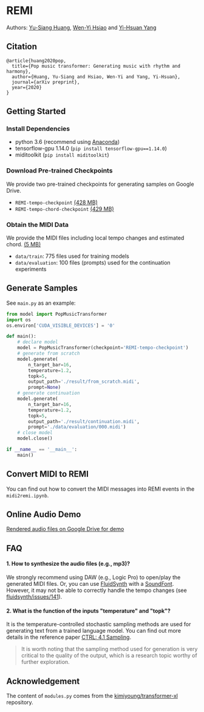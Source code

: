 # REMI
Authors: [Yu-Siang Huang](https://remyhuang.github.io/), [Wen-Yi Hsiao](https://github.com/wayne391/) and [Yi-Hsuan Yang](http://mac.citi.sinica.edu.tw/~yang/)

## Citation
```
@article{huang2020pop,
  title={Pop music transformer: Generating music with rhythm and harmony},
  author={Huang, Yu-Siang and Hsiao, Wen-Yi and Yang, Yi-Hsuan},
  journal={arXiv preprint},
  year={2020}
}
```

## Getting Started
### Install Dependencies
* python 3.6 (recommend using [Anaconda](https://www.anaconda.com/distribution/))
* tensorflow-gpu 1.14.0 (`pip install tensorflow-gpu==1.14.0`)
* miditoolkit (`pip install miditoolkit`)

### Download Pre-trained Checkpoints
We provide two pre-trained checkpoints for generating samples on Google Drive.
* `REMI-tempo-checkpoint` [(428 MB)](https://drive.google.com/open?id=1gxuTSkF51NP04JZgTE46Pg4KQsbHQKGo)
* `REMI-tempo-chord-checkpoint` [(429 MB)](https://drive.google.com/open?id=1nAKjaeahlzpVAX0F9wjQEG_hL4UosSbo)

### Obtain the MIDI Data
We provide the MIDI files including local tempo changes and estimated chord. [(5 MB)](https://drive.google.com/open?id=1JUDHGrVYGyHtjkfI2vgR1xb2oU8unlI3)
* `data/train`: 775 files used for training models
* `data/evaluation`: 100 files (prompts) used for the continuation experiments

## Generate Samples
See `main.py` as an example:
```python
from model import PopMusicTransformer
import os
os.environ['CUDA_VISIBLE_DEVICES'] = '0'

def main():
    # declare model
    model = PopMusicTransformer(checkpoint='REMI-tempo-checkpoint')
    # generate from scratch
    model.generate(
        n_target_bar=16,
        temperature=1.2,
        topk=5,
        output_path='./result/from_scratch.midi',
        prompt=None)
    # generate continuation
    model.generate(
        n_target_bar=16,
        temperature=1.2,
        topk=5,
        output_path='./result/continuation.midi',
        prompt='./data/evaluation/000.midi')
    # close model
    model.close()

if __name__ == '__main__':
    main()
```

## Convert MIDI to REMI
You can find out how to convert the MIDI messages into REMI events in the `midi2remi.ipynb`.

## Online Audio Demo
[Rendered audio files on Google Drive for demo](https://drive.google.com/open?id=1LzPBjHPip4S0CBOLquk5CNapvXSfys54)

## FAQ
#### 1. How to synthesize the audio files (e.g., mp3)?
We strongly recommend using DAW (e.g., Logic Pro) to open/play the generated MIDI files. Or, you can use [FluidSynth](https://github.com/FluidSynth/fluidsynth) with a [SoundFont](https://sites.google.com/site/soundfonts4u/). However, it may not be able to correctly handle the tempo changes (see [fluidsynth/issues/141](https://github.com/FluidSynth/fluidsynth/issues/141)).

#### 2. What is the function of the inputs "temperature" and "topk"?
It is the temperature-controlled stochastic sampling methods are used for generating text from a trained language model. You can find out more details in the reference paper [CTRL: 4.1 Sampling](https://einstein.ai/presentations/ctrl.pdf).
> It is worth noting that the sampling method used for generation is very critical to the quality of the output, which is a research topic worthy of further exploration. 

## Acknowledgement
The content of `modules.py` comes from the [kimiyoung/transformer-xl](https://github.com/kimiyoung/transformer-xl) repository.